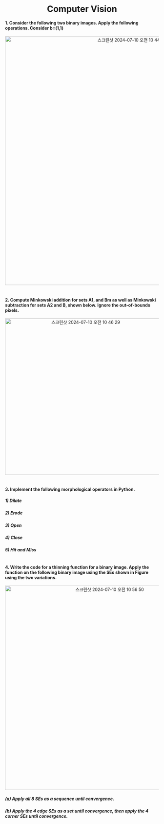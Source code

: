 <h1 align="center">Computer Vision</h1>

#### 1.	Consider the following two binary images. Apply the following operations. Consider b=(1,1)
<div align="center">
  <img width="815" alt="스크린샷 2024-07-10 오전 10 44 37" src="https://github.com/K-Hyeon/Algorithm_Study/assets/63723227/df8222f3-8da0-4e25-b7cb-d7a17d332d15">
</div>
<h1></h1>

#### 2.	Compute Minkowski addition for sets A1, and Bm as well as Minkowski subtraction for sets A2 and B, shown below. Ignore the out-of-bounds pixels.
<div align="center">
  <img width="512" alt="스크린샷 2024-07-10 오전 10 46 29" src="https://github.com/K-Hyeon/Algorithm_Study/assets/63723227/11e1ed10-f658-4b37-a619-9dfe3d484c3f">
</div>
<h1></h1>

#### 3.	Implement the following morphological operators in Python.
##### 1) Dilate
##### 2) Erode
##### 3) Open
##### 4) Close
##### 5) Hit and Miss
<h1></h1>

#### 4.	Write the code for a thinning function for a binary image. Apply the function on the following binary image using the SEs shown in Figure using the two variations.
<div align="center">
  <img width="669" alt="스크린샷 2024-07-10 오전 10 56 50" src="https://github.com/K-Hyeon/Algorithm_Study/assets/63723227/7269db10-8e80-4479-b479-212a7be00f68">
</div>

##### (a) Apply all 8 SEs as a sequence until convergence.
##### (b) Apply the 4 edge SEs as a set until convergence, then apply the 4 corner SEs until convergence.
<h1></h1>
